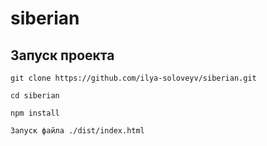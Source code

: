 # siberian

## Запуск проекта
```
git clone https://github.com/ilya-soloveyv/siberian.git
```
```
cd siberian
```
```
npm install
```
```
Запуск файла ./dist/index.html
```
